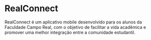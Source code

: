 # RealConnect
RealConnect é um aplicativo mobile desenvolvido para os alunos da Faculdade Campo Real, com o objetivo de facilitar a vida acadêmica e promover uma melhor integração entre a comunidade estudantil.
